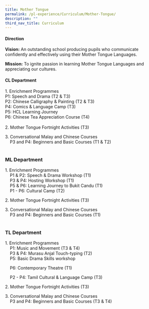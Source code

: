 ```yaml
---
title: Mother Tongue
permalink: /pl-experience/Curriculum/Mother-Tongue/
description: ""
third_nav_title: Curriculum
---
```

#### Direction


**Vision:** An outstanding school producing pupils who communicate confidently and effectively using their Mother Tongue Languages.  
  
**Mission:** To ignite passion in learning Mother Tongue Languages and appreciating our cultures.  
  

#### CL Department

1\. Enrichment Programmes  
P1: Speech and Drama (T2 & T3)  
P2: Chinese Calligraphy & Painting (T2 & T3)  
P4: Comics & Language Camp (T3)  
 P5: HCL Learning Journey  
		P6: Chinese Tea Appreciation Course (T4)  
     
2\. Mother Tongue Fortnight Activities (T3)  
  
3\. Conversational Malay and Chinese Courses    
    P3 and P4: Beginners and Basic Courses (T1 & T2)     
      

### ML Department

1\. Enrichment Programmes  
    P1 & P2: Speech & Drama Workshop (T1)  
    P3 & P4: Hosting Workshop (T1)  
    P5 & P6: Learning Journey to Bukit Candu (T1)  
    P1 - P6: Cultural Camp (T2)  
  
2. Mother Tongue Fortnight Activities (T3)  
  
3\. Conversational Malay and Chinese Courses    
    P3 and P4: Beginners and Basic Courses (T1)     
   
  

### TL Department

1\. Enrichment Programmes  
    P1: Music and Movement (T3 & T4)  
    P3 & P4: Murasu Anjal Touch-typing (T2)  
    P5: Basic Drama Skills workshop

    P6: Contemporary Theatre (T1)

    P2 - P4: Tamil Cultural & Language Camp (T3)  
  
2\. Mother Tongue Fortnight Activities (T3)

  

3\. Conversational Malay and Chinese Courses     
    P3 and P4: Beginners and Basic Courses (T3 & T4)